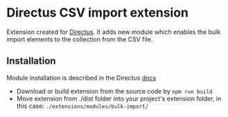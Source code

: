 # Directus CSV import extension
Extension created for [Directus](https://github.com/directus/directus). It adds new module which enables the bulk import elements to the collection from the CSV file. 

## Installation
Module installation is described in the Directus [docs](https://docs.directus.io/extensions/creating-extensions/#deploying-your-extension)

- Download or build extension from the source code by `npm run build`
- Move extension from ./dist folder into your project's extension folder, in this case: `./extensions/modules/bulk-import/ `
